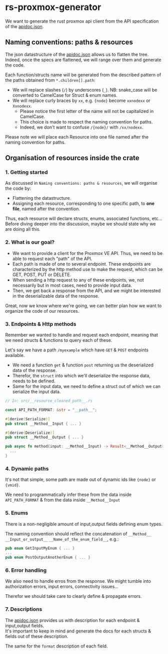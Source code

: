 # rs-proxmox-generator

We want to generate the rust proxmox api client from the API specification of the [apidoc.json](./apidoc.json).

## Naming conventions: paths & resources

The json datastructure of the [apidoc.json](./apidoc.json) allows us to flatten the tree. Indeed, once the specs
are flattened, we will range over them and generate the code.

Each function/structs name will be generated from the described pattern of the paths obtained from `*.children[].path`:
- We will replace slashes (`/`) by underscores (`_`). NB: snake_case will be converted to CamelCase for Struct & enum
names.
- We will replace curly braces by `xx`, e.g. `{node}` become `xxnodexx` or `Xxnodexx`.
  - Please notice the first letter of the name will not be capitalized in CamelCase.
  - This choice is made to respect the naming convention for paths. 
  - Indeed, we don't want to confuse `/{node}/` with `/xx/nodexx`.

Please note we will place each Resource into one file named after the naming convention for paths.

## Organisation of resources inside the crate

### 1. Getting started

As discussed in `Naming conventions: paths & resources`, we will organise the code by:
- Flattening the datastructure.
- Assigning each resource, corresponding to one specific path, to **one file**, named after the convention.  

Thus, each resource will declare structs, enums, associated functions, etc...
Before diving deeper into the discussion, maybe we should state why we are doing all this.

### 2. What is our goal?

- We want to provide a client for the Proxmox VE API. Thus, we need to be able to request each "path" of the API.
- Each path is made of one to several endpoint. These endpoints are characterized by the http method use to make the 
request, which can be GET, POST, PUT or DELETE.
- When sending a http request to any of these endpoints, we, not necessarily but in most cases, need to provide input 
data.
- Then, we get back a response from the API, and we might be interested in the deserializable data of the response.

Great, now we know where we're going, we can better plan how we want to organize the code of our resources.

### 3. Endpoints & Http methods

Remember we wanted to handle and request each endpoint, meaning that we need structs & functions to query each of these.

Let's say we have a path `/myexample` which have `GET` & `POST` endpoints available.
- We need a function `get` & function `post` returning us the deserialized data of the response.
- Therefor, the `struct` into which we'll deserialize the response data, needs to be defined. 
- Same for the input data, we need to define a struct out of which we can serialize the input data.

```rust
// In: src/__resource_cleaned_path__.rs

const API_PATH_FORMAT: &str = "__path__";

#[derive(Serialize)]
pub struct __Method__Input { ... }

#[derive(Deserialize)]
pub struct __Method__Output { ... }

pub async fn method(input: __Method__Input) -> Result<__Method__Output> { 
  ...
}
```

### 4. Dynamic paths

It's not that simple, some path are made out of dynamic ids like `{node}` or `{vmid}`.

We need to programmatically infer these from the data inside `API_PATH_FORMAT` & from the data inside `__Method__Input`

### 5. Enums

There is a non-negligible amount of input,output fields defining enum types.

The naming convention should reflect the concatenation of  `__Method__` `__Input_or_output__` `__Name_of_the_enum_field__`, e.g.:

```rust
pub enum GetInputMyEnum { ... }
...
pub enum PostOutputAnotherEnum { ... }
```

### 6. Error handling

We also need to handle erros from the response. We might tumble into authorization errors, input errors, connectivity 
issues... 

Therefor we should take care to clearly define & propagate errors.

### 7. Descriptions

The [apidoc.json](./apidoc.json) provides us with description for each endpoint & input,output fields.  
It's important to keep in mind and generate the docs for each structs & fields out of these description.

The same for the `format` description of each field.

